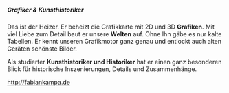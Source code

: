 ##### Grafiker & Kunsthistoriker
Das ist der Heizer. Er beheizt die Grafikkarte mit 2D und 3D **Grafiken**. Mit viel Liebe zum Detail baut er unsere **Welten** auf. Ohne Ihn gäbe es nur kalte Tabellen. Er kennt unseren Grafikmotor ganz genau und entlockt auch alten Geräten schönste Bilder.

Als studierter **Kunsthistoriker und Historiker** hat er einen ganz besonderen Blick für historische Inszenierungen, Details und Zusammenhänge. 

<http://fabiankampa.de>